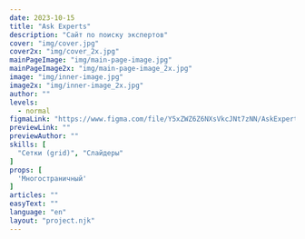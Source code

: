 ```yaml
---
date: 2023-10-15
title: "Ask Experts"
description: "Сайт по поиску экспертов"
cover: "img/cover.jpg"
cover2x: "img/cover_2x.jpg"
mainPageImage: "img/main-page-image.jpg"
mainPageImage2x: "img/main-page-image_2x.jpg"
image: "img/inner-image.jpg"
image2x: "img/inner-image_2x.jpg"
author: ""
levels:
  - normal
figmaLink: "https://www.figma.com/file/Y5xZWZ6Z6NXsVkcJNt7zNN/AskExperts?type=design&node-id=1%3A5&mode=design&t=BnwSmSCR0rmZ2iJF-1"
previewLink: ""
previewAuthor: ""
skills: [
  "Сетки (grid)", "Слайдеры"
]
props: [
  'Многостраничный'
]
articles: ""
easyText: ""
language: "en"
layout: "project.njk"
---
```

